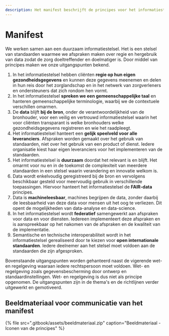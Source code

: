 ```yaml
---
description: Het manifest beschrijft de principes voor het informatiestelsel in de zorg.
---
```


# Manifest

We werken samen aan een duurzaam informatiestelsel. Het is een stelsel van standaarden waarmee we afspraken maken over regie en hergebruik van data zodat de zorg doeltreffender en doelmatiger is. Door middel van principes maken we onze uitgangspunten bekend.

1. In het informatiestelsel hebben cliënten **regie op hun eigen gezondheidsgegevens** en kunnen deze gegevens meenemen en delen in hun reis door het zorglandschap en in het netwerk van zorgverleners en ondersteuners dat zich rondom hen vormt.
2. In het informatiestelsel **spreken we een gemeenschappelijke taal** en hanteren gemeenschappelijke terminologie, waarbij we de contextuele verschillen omarmen.
3. De **data** blijft **bij de bron**, onder de verantwoordelijkheid van de bronhouder, voor een veilig en vertrouwd informatiestelsel waarin het voor cliënten transparant is welke bronhouders welke gezondheidsgegevens registreren en wie het raadpleegt.
4. Het informatiestelsel hanteert een **gelijk speelveld voor alle leveranciers**. Afspraken worden gemaakt over het gebruik van standaarden, niet over het gebruik van een product of dienst. Iedere organisatie kiest haar eigen leveranciers voor het implementeren van de standaarden.
5. Het informatiestelsel is **duurzaam** doordat het relevant is en blijft. Het omarmt voor nu en in de toekomst de complexiteit van meerdere standaarden in een stelsel waarin verandering en innovatie welkom is.
6. Data wordt enkelvoudig geregistreerd bij de bron en vervolgens beschikbaar gesteld voor meervoudig gebruik in verschillende toepassingen. Hiervoor hanteert het informatiestelsel de **FAIR-data** principes.
7. Data is **machineleesbaar**, machines begrijpen de data, zonder daarbij de leesbaarheid van deze data voor mensen uit het oog te verliezen. Dit opent de mogelijkheden van data-analyse en data-science.
8. In het informatiestelsel wordt **federatief** samengewerkt aan afspraken voor data en voor diensten. Iedereen implementeert deze afspraken en is aanspreekbaar op het nakomen van de afspraken en de kwaliteit van de implementatie.
9. Semantische en technische interoperabiliteit wordt in het informatiestelsel gerealiseerd door te kiezen voor **open internationale standaarden**. Iedere deelnemer aan het stelsel moet voldoen aan de standaarden die zijn afgesproken.

Bovenstaande uitgangspunten worden gehanteerd naast de vigerende wet- en regelgeving waaraan iedere rechtspersoon moet voldoen. Wet- en regelgeving zoals gegevensbescherming door ontwerp en standaardinstellingen. Wet- en regelgeving is dus niet als principe opgenomen. De uitgangspunten zijn in de thema's en de richtlijnen verder uitgewerkt en gemotiveerd.

## Beeldmateriaal voor communicatie van het manifest

{% file src=".gitbook/assets/beeldmateriaal.zip" caption="Beeldmateriaal - Iconen van de principes" %}
